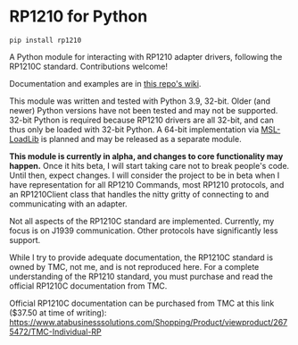 # RP1210 for Python

```
pip install rp1210
```
A Python module for interacting with RP1210 adapter drivers, following the RP1210C standard.
Contributions welcome!

Documentation and examples are in [this repo's wiki](https://github.com/dfieschko/RP1210/wiki).

This module was written and tested with Python 3.9, 32-bit. Older (and newer) Python versions have not been
tested and may not be supported. 32-bit Python is required because RP1210 drivers are all 32-bit,
and can thus only be loaded with 32-bit Python. A 64-bit implementation via
[MSL-LoadLib](https://github.com/MSLNZ/msl-loadlib) is planned and may be released as a separate
module.

**This module is currently in alpha, and changes to core functionality may happen.** Once it hits beta,
I will start taking care not to break people's code. Until then, expect changes. I will consider the
project to be in beta when I have representation for all RP1210 Commands, most RP1210 protocols, and
an RP1210Client class that handles the nitty gritty of connecting to and communicating with an adapter.

Not all aspects of the RP1210C standard are implemented. Currently, my focus is on J1939 communication.
Other protocols have significantly less support.

While I try to provide adequate documentation, the RP1210C standard is owned by TMC, not me, and is
not reproduced here. For a complete understanding of the RP1210 standard, you must purchase and
read the official RP1210C documentation from TMC.

Official RP1210C documentation can be purchased from TMC at this link ($37.50 at time of writing):
    https://www.atabusinesssolutions.com/Shopping/Product/viewproduct/2675472/TMC-Individual-RP
